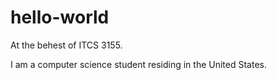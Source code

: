 # hello-world
At the behest of ITCS 3155.

I am a computer science student residing in the United States.
